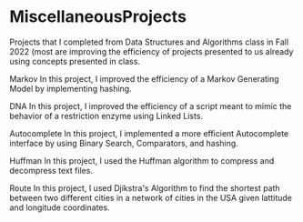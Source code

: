 # MiscellaneousProjects
Projects that I completed from Data Structures and Algorithms class in Fall 2022 (most are improving the efficiency of projects presented to us already using concepts presented in class. 


Markov
In this project, I improved the efficiency of a Markov Generating Model by implementing hashing.

DNA
In this project, I improved the efficiency of a script meant to mimic the behavior of a restriction enzyme using Linked Lists. 

Autocomplete
In this project, I implemented a more efficient Autocomplete interface by using Binary Search, Comparators, and hashing.

Huffman
In this project, I used the Huffman algorithm to compress and decompress text files.

Route
In this project, I used Djikstra's Algorithm to find the shortest path between two different cities in a network of cities in the USA given lattitude and longitude coordinates.
